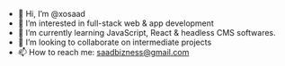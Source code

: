 - 👋 Hi, I’m @xosaad
- 👀 I’m interested in full-stack web & app development
- 🌱 I’m currently learning JavaScript, React & headless CMS softwares.
- 💞️ I’m looking to collaborate on intermediate projects 
- 📫 How to reach me: saadbizness@gmail.com

<!---
xosaad/xosaad is a ✨ special ✨ repository because its `README.md` (this file) appears on your GitHub profile.
You can click the Preview link to take a look at your changes.
--->
